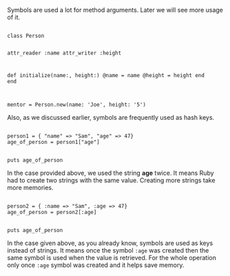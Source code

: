 Symbols are used a lot for method arguments.
Later we will see more usage of it.

<codeblock language="ruby" type="lesson">
<code>
class Person

  attr_reader :name
  attr_writer :height

  def initialize(name:, height:)
    @name = name
    @height = height
  end
end

mentor = Person.new(name: 'Joe', height: '5')
</code>
</codeblock>

Also, as we discussed earlier, symbols are frequently used as hash keys.

<codeblock language="ruby" type="lesson">
<code>
person1 = { "name" => "Sam", "age" => 47}
age_of_person = person1["age"]

puts age_of_person
</code>
</codeblock>

In the case provided above, we used the string **age** twice.
It means Ruby had to create two strings with the same value.
Creating more strings take more memories.

<codeblock language="ruby" type="lesson">
<code>
person2 = { :name => "Sam", :age => 47}
age_of_person = person2[:age]

puts age_of_person
</code>
</codeblock>

In the case given above, as you already know, symbols are used as keys instead of strings.
It means once the symbol `:age` was created then the same symbol
is used when the value is retrieved. For the whole operation
only once `:age` symbol was created and it helps save memory.
